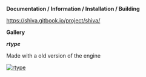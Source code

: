 **Documentation / Information / Installation / Building**

https://shiva.gitbook.io/project/shiva/

**Gallery**

***rtype***

Made with a old version of the engine

[![rtype](https://img.youtube.com/vi/SnQ3Jh0vudg/hqdefault.jpg
)](https://www.youtube.com/watch?v=SnQ3Jh0vudg)

